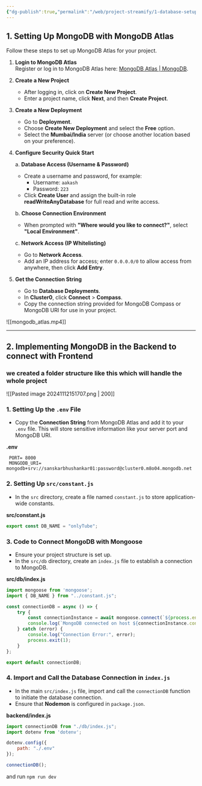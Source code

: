 ```yaml
---
{"dg-publish":true,"permalink":"/web/project-streamify/1-database-setup-mongo-atlas/","created":"2024-11-07T22:48:15.446+05:30"}
---
```




## 1. Setting Up MongoDB with MongoDB Atlas

Follow these steps to set up MongoDB Atlas for your project.

1. **Login to MongoDB Atlas**  
   Register or log in to MongoDB Atlas here: [MongoDB Atlas | MongoDB](https://www.mongodb.com/cloud/atlas/register).

2. **Create a New Project**  
   - After logging in, click on **Create New Project**.
   - Enter a project name, click **Next**, and then **Create Project**.

3. **Create a New Deployment**  
   - Go to **Deployment**.
   - Choose **Create New Deployment** and select the **Free** option.
   - Select the **Mumbai/India** server (or choose another location based on your preference).

4. **Configure Security Quick Start**

   a. **Database Access (Username & Password)**  
      - Create a username and password, for example:
        - Username: `aakash`
        - Password: `223`
      - Click **Create User** and assign the built-in role **readWriteAnyDatabase** for full read and write access.

   b. **Choose Connection Environment**  
      - When prompted with **"Where would you like to connect?"**, select **"Local Environment"**.

   c. **Network Access (IP Whitelisting)**  
      - Go to **Network Access**.
      - Add an IP address for access; enter `0.0.0.0/0` to allow access from anywhere, then click **Add Entry**.

5. **Get the Connection String**  
   - Go to **Database Deployments**.
   - In **Cluster0**, click **Connect** > **Compass**.
   - Copy the connection string provided for MongoDB Compass or MongoDB URI for use in your project.

![[mongodb_atlas.mp4]]

---
## 2. Implementing MongoDB in the Backend to connect with Frontend

### we created a folder structure like this which will handle the whole project
![[Pasted image 20241112151707.png \| 200]]
### 1. Setting Up the `.env` File
   - Copy the **Connection String** from MongoDB Atlas and add it to your `.env` file. This will store sensitive information like your server port and MongoDB URI.

   **.env**
   ```env
	PORT= 8000
	MONGODB_URI= mongodb+srv://sanskarbhushankar01:password@cluster0.m8o04.mongodb.net
   ```

### 2. Setting Up `src/constant.js`
   - In the `src` directory, create a file named `constant.js` to store application-wide constants.

   **src/constant.js**
   ```js
   export const DB_NAME = "onlyTube";
   ```

### 3. Code to Connect MongoDB with Mongoose
   - Ensure your project structure is set up.
   - In the `src/db` directory, create an `index.js` file to establish a connection to MongoDB.

   **src/db/index.js**
   ```js
   import mongoose from 'mongoose';
   import { DB_NAME } from "../constant.js";

   const connectionDB = async () => {
       try {
           const connectionInstance = await mongoose.connect(`${process.env.MONGO_URI}/${DB_NAME}`);
           console.log(`MongoDB connected on host ${connectionInstance.connection.host}`);
       } catch (error) {
           console.log("Connection Error:", error);
           process.exit(1);
       }
   };

   export default connectionDB;
   ```

### 4. Import and Call the Database Connection in `index.js`
   - In the main `src/index.js` file, import and call the `connectionDB` function to initiate the database connection.
   - Ensure that **Nodemon** is configured in `package.json`.

   **backend/index.js**
   ```js
   import connectionDB from "./db/index.js";
   import dotenv from 'dotenv';

   dotenv.config({
       path: "./.env"
   });

   connectionDB();
   ```

and run `npm run dev`
